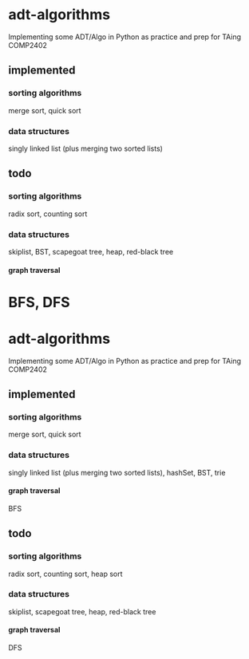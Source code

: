 # adt-algorithms
Implementing some ADT/Algo in Python as practice and prep for TAing COMP2402

## implemented

### sorting algorithms
merge sort, quick sort

### data structures
singly linked list (plus merging two sorted lists)

## todo

### sorting algorithms
radix sort, counting sort

### data structures
skiplist, BST, scapegoat tree, heap, red-black tree

#### graph traversal
BFS, DFS
=======
# adt-algorithms
Implementing some ADT/Algo in Python as practice and prep for TAing COMP2402

## implemented

### sorting algorithms
merge sort, quick sort

### data structures
singly linked list (plus merging two sorted lists), hashSet, BST, trie

#### graph traversal
BFS

## todo

### sorting algorithms
radix sort, counting sort, heap sort

### data structures
skiplist, scapegoat tree, heap, red-black tree

#### graph traversal
DFS
